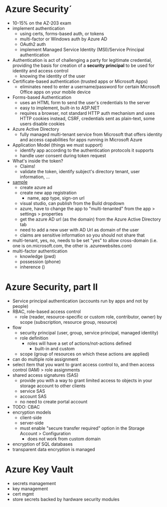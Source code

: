 # Azure Security´

- 10-15% on the AZ-203 exam
- implement authentication
  - using certs, forms-based auth, or tokens
  - multi-factor or Windows auth by Azure AD
  - OAuth2 auth
  - implement Managed Service Identity (MSI)/Service Principal authentication
- Authentication is act of challenging a party for legitimate credential, providing the basis for creation of a **security principal** to be used for identity and access control
  - knowing the identity of the user
- Certificate-based authentication (trusted apps or Microsoft Apps)
  - eliminates need to enter a username/password for certain Microsoft Office apps on your mobile device
- Forms-based Authentication
  - uses an HTML form to send the user's credentials to the server
  - easy to implement, built-in to ASP.NET
  - requires a browser, not standard HTTP auth mechanism and uses HTTP cookies instead, CSRF, credentials sent as plain-text, some users disable cookies
- Azure Active Directory
  - fully managed multi-tenant service from Microsoft that offers identity and access capabilities for apps running in Microsoft Azure
- Application Model (things we must support)
  - identify app according to the authentication protocols it supports
  - handle user consent during token request
- What's inside the token?
  - Claims!
  - validate the token, identify subject's directory tenant, user information, ...
- [sample](https://github.com/AzureADQuickStarts/AppModelv2-WebApp-OpenIDConnect-DotNet)
  - create azure ad
  - create new app registration
    - name, app type, sign-on url
  - visual studio, can publish from the Build dropdown
  - azure, have to change the app to "multi-tenanted" from the app > settings > properties 
  - get the azure AD url (as the domain) from the Azure Active Directory tab
  - need to add a new user with AD Url as domain of the user
  - claims are sensitive information so you should not share that
- multi-tenant, yes, no, needs to be set "yes" to allow cross-domain (i.e. one is on.microsoft.com, the other is .azurewebsites.com)
- multi-factor authentication
  - knowledge (pwd)
  - possession (phone)
  - inherence ()

# Azure Security, part II
- Service principal authentication (accounts run by apps and not by people)
- RBAC, role-based access control
  - role (reader, resource-specific or custom role, contributor, owner) by scope (subscription, resource group, resource)
- flow
  - security principal (user, group, service principal, managed identity)
  - role definition
    - roles will have a set of actions/not-actions defined
      - built-in and custom  
  - scope (group of resources on which these actions are applied)
- can do multiple role assignment
- select item that you want to grant access control to, and then access control (IAM) > role assignments 
- shared access signatures (SAS)
  - provide you with a way to grant limited access to objects in your storage account to other clients
  - service SAS
  - account SAS
  - no need to create portal account
- TODO: CBAC
- encryption models
  - client-side
  - server-side
  - must enable "secure transfer required" option in the Storage Account > Configuration
    - does not work from custom domain
- encryption of SQL databases
- transparent data encryption is managed

# Azure Key Vault
- secrets management
- key management
- cert mgmt
- store secrets backed by hardware security modules